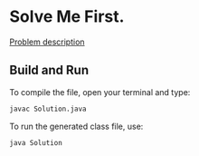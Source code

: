 # Solve Me First.

[Problem description](https://www.hackerrank.com/challenges/solve-me-first)

## Build and Run

To compile the file, open your terminal and type:
```bash
javac Solution.java
```

To run the generated class file, use:
```bash
java Solution
```
